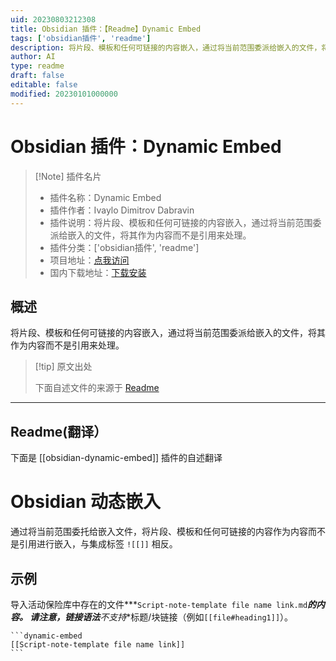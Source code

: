 ```yaml
---
uid: 20230803212308
title: Obsidian 插件：【Readme】Dynamic Embed
tags: ['obsidian插件', 'readme']
description: 将片段、模板和任何可链接的内容嵌入，通过将当前范围委派给嵌入的文件，将其作为内容而不是引用来处理。
author: AI
type: readme
draft: false
editable: false
modified: 20230101000000
---
```


# Obsidian 插件：Dynamic Embed

> [!Note] 插件名片
> - 插件名称：Dynamic Embed
> - 插件作者：Ivaylo Dimitrov Dabravin
> - 插件说明：将片段、模板和任何可链接的内容嵌入，通过将当前范围委派给嵌入的文件，将其作为内容而不是引用来处理。
> - 插件分类：['obsidian插件', 'readme']
> - 项目地址：[点我访问](https://github.com/dabravin/obsidian-dynamic-embed)
> - 国内下载地址：[下载安装](https://pkmer.cn/products/plugin/pluginMarket/?obsidian-dynamic-embed)

## 概述

将片段、模板和任何可链接的内容嵌入，通过将当前范围委派给嵌入的文件，将其作为内容而不是引用来处理。



> [!tip] 原文出处
> 
>下面自述文件的来源于 [Readme](https://ghproxy.net/https://raw.githubusercontent.com/dabravin/obsidian-dynamic-embed/master/README.md)
> 

---

## Readme(翻译）

下面是 [[obsidian-dynamic-embed]] 插件的自述翻译



# Obsidian 动态嵌入

通过将当前范围委托给嵌入文件，将片段、模板和任何可链接的内容作为内容而不是引用进行嵌入，与集成标签 `![[]]` 相反。

## 示例
导入活动保险库中存在的文件***`Script-note-template file name link.md`***的内容。
请注意，链接语法**不支持**标题/块链接（例如`[[file#heading1]]`）。
~~~
```dynamic-embed
[[Script-note-template file name link]]
```
~~~



